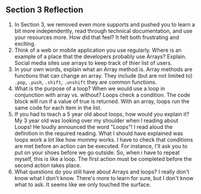 ## Section 3 Reflection

1. In Section 3, we removed even more supports and pushed you to learn a bit more independently, read through technical documentation, and use your resources more. How did that feel?
It felt both frustrating and exciting.
2. Think of a web or mobile application you use regularly. Where is an example of a place that the developers probably use Arrays? Explain.
Social media sites use arrays to keep track of thier list of users.
3. In your own words, explain what an Array method is.
Array methods are functions that can change an array. They include (but are not limited to) `.pop`, `.push`, `.shift`,
`.unshift` they are common functions.
4. What is the purpose of a loop? When we would use a loop in conjunction with array vs. without?
Loops check a condition. The code block will run if a value of true is returned. With an array, loops run the same
code for each item in the list.
5. If you had to teach a 5 year old about loops, how would you explain it?
My 3 year old was looking over my shoulder when I reading about Loops! He loudly announced the word "Loops"!
I read aloud the definition in the required reading. What I should have explained was loops work a lot like
how mommy works. I have to check that conditions are met before an action can be executed. For instance, I'll
ask you to put on your shoes before we go outside. So, when i have to repeat myself, this is like a loop. The first
action must be completed before the second action takes place.
6. What questions do you still have about Arrays and loops?
I really don't know what I don't know. There's more to learn for sure, but I don't know what to ask. It seems
like we only touched the surface.
